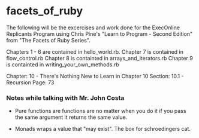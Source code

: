 # facets_of_ruby

The following will be the excercises and work done for the ExecOnline Replicants Program using Chris Pine's "Learn to Program - Second Edition" from "The Facets of Ruby Series".

Chapters 1 - 6 are contained in hello_world.rb.
Chapter 7 is contained in flow_control.rb
Chapter 8 is containted in arrays_and_iterators.rb
Chapter 9 is containted in writing_your_own_methods.rb

Chapter: 10 - There's Nothing New to Learn in Chapter 10
Section: 10.1 - Recursion
Page: 73

### Notes while talking with Mr. John Costa

- Pure functions are functions are no matter when you do it if you pass the same argument it returns the same value.

- Monads wraps a value that "may exist". The box for schroedingers cat.
